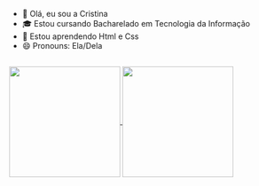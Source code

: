 - 👋 Olá, eu sou a Cristina
- 🎓 Estou cursando Bacharelado em Tecnologia da Informação
- 🌱 Estou aprendendo Html e Css
- 😄 Pronouns: Ela/Dela

##

<a href="https://github.com/Cristina-Silva15/github-readme-stats">
  <img height=200 align="center" src="https://github-readme-stats.vercel.app/api?username=Cristina-Silva15&theme=neon&locale=pt-br&show_icons=true" />
</a>
<a href="https://github.com/Cristina-Silva15/convoychat">
  <img height=200 align="center" src="https://github-readme-stats.vercel.app/api/top-langs?username=Cristina-Silva15&layout=compact&langs_count=8&card_width=200&theme=neon&locale=pt-br" />
</a>




<!---
Cristina-Silva15/Cristina-Silva15 is a ✨ special ✨ repository because its `README.md` (this file) appears on your GitHub profile.
You can click the Preview link to take a look at your changes.
--->
